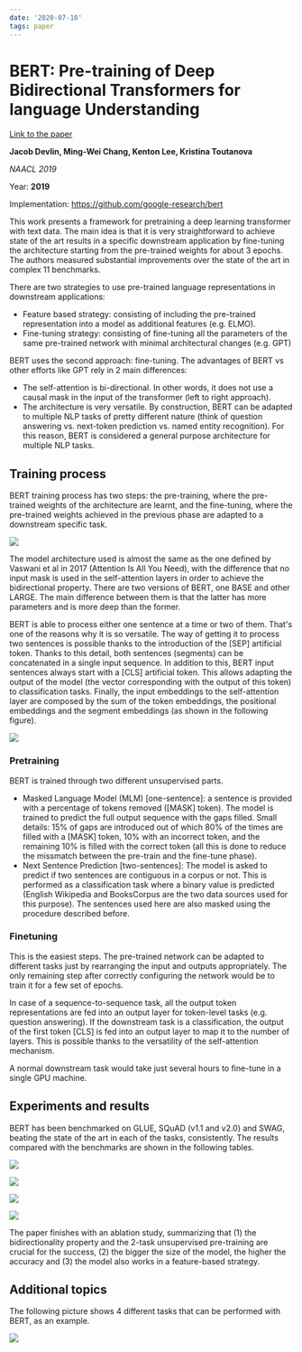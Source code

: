 ```yaml
---
date: '2020-07-10'
tags: paper
---
```

# BERT: Pre-training of Deep Bidirectional Transformers for language Understanding

[Link to the paper](https://arxiv.org/abs/1810.04805)

**Jacob Devlin, Ming-Wei Chang, Kenton Lee, Kristina Toutanova**

*NAACL 2019*

Year: **2019**

Implementation: https://github.com/google-research/bert

This work presents a framework for pretraining a deep learning transformer with text data. The main idea is that it is very straightforward to achieve state of the art results in a specific downstream application by fine-tuning the architecture starting from the pre-trained weights for about 3 epochs. The authors measured substantial improvements over the state of the art in complex 11 benchmarks.

There are two strategies to use pre-trained language representations in downstream applications:
- Feature based strategy: consisting of including the pre-trained representation into a model as additional features (e.g. ELMO).
- Fine-tuning strategy: consisting of fine-tuning all the parameters of the same pre-trained network with minimal architectural changes (e.g. GPT)

BERT uses the second approach: fine-tuning. The advantages of BERT vs other efforts like GPT rely in 2 main differences:
- The self-attention is bi-directional. In other words, it does not use a causal mask in the input of the transformer (left to right approach).
- The architecture is very versatile. By construction, BERT can be adapted to multiple NLP tasks of pretty different nature (think of question answering vs. next-token prediction vs. named entity recognition). For this reason, BERT is considered a general purpose architecture for multiple NLP tasks.

## Training process
BERT training process has two steps: the pre-training, where the pre-trained weights of the architecture are learnt, and the fine-tuning, where the pre-trained weights achieved in the previous phase are adapted to a downstream specific task.

![](assets/delvin2019/bert-pretrain-finetune.png)

The model architecture used is almost the same as the one defined by Vaswani et al in 2017 (Attention Is All You Need), with the difference that no input mask is used in the self-attention layers in order to achieve the bidirectional property. There are two versions of BERT, one BASE and other LARGE. The main difference between them is that the latter has more parameters and is more deep than the former.

BERT is able to process either one sentence at a time or two of them. That's one of the reasons why it is so versatile. The way of getting it to process two sentences is possible thanks to the introduction of the [SEP] artificial token. Thanks to this detail, both sentences (segments) can be concatenated in a single input sequence. In addition to this, BERT input sentences always start with a [CLS] artificial token. This allows adapting the output of the model (the vector corresponding with the output of this token) to classification tasks. Finally, the input embeddings to the self-attention layer are composed by the sum of the token embeddings, the positional embeddings and the segment embeddings (as shown in the following figure).

![](assets/delvin2019/bert-inputs.png)

### Pretraining
BERT is trained through two different unsupervised parts.

- Masked Language Model (MLM) [one-sentence]: a sentence is provided with a percentage of tokens removed ([MASK] token). The model is trained to predict the full output sequence with the gaps filled. Small details: 15% of gaps are introduced out of which 80% of the times are filled with a [MASK] token, 10% with an incorrect token, and the remaining 10% is filled with the correct token (all this is done to reduce the missmatch between the pre-train and the fine-tune phase).
- Next Sentence Prediction [two-sentences]: The model is asked to predict if two sentences are contiguous in a corpus or not. This is performed as a classification task where a binary value is predicted (English Wikipedia and BooksCorpus are the two data sources used for this purpose). The sentences used here are also masked using the procedure described before.

### Finetuning
This is the easiest steps. The pre-trained network can be adapted to different tasks just by rearranging the input and outputs appropriately. The only remaining step after correctly configuring the network would be to train it for a few set of epochs.

In case of a sequence-to-sequence task, all the output token representations are fed into an output layer for token-level tasks (e.g. question answering). If the downstream task is a classification, the output of the first token [CLS] is fed into an output layer to map it to the number of layers. This is possible thanks to the versatility of the self-attention mechanism.

A normal downstream task would take just several hours to fine-tune in a single GPU machine.

## Experiments and results
BERT has been benchmarked on GLUE, SQuAD (v1.1 and v2.0) and SWAG, beating the state of the art in each of the tasks, consistently. The results compared with the benchmarks are shown in the following tables.

![](assets/delvin2019/bert-glue.png)

![](assets/delvin2019/bert-squad11.png)

![](assets/delvin2019/bert-squad20.png)

![](assets/delvin2019/bert-swag.png)

The paper finishes with an ablation study, summarizing that (1) the bidirectionality property and the 2-task unsupervised pre-training are crucial for the success, (2) the bigger the size of the model, the higher the accuracy and (3) the model also works in a feature-based strategy.

## Additional topics
The following picture shows 4 different tasks that can be performed with BERT, as an example.

![](assets/delvin2019/bert-implementations.png)